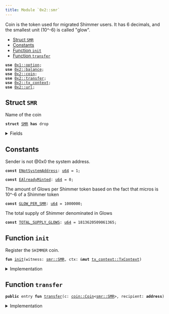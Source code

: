 ```yaml
---
title: Module `0x2::smr`
---
```


Coin<SMR> is the token used for migrated Shimmer users.
It has 6 decimals, and the smallest unit (10^-6) is called "glow".


-  [Struct `SMR`](#0x2_smr_SMR)
-  [Constants](#@Constants_0)
-  [Function `init`](#0x2_smr_init)
-  [Function `transfer`](#0x2_smr_transfer)


<pre><code><b>use</b> <a href="../move-stdlib/option.md#0x1_option">0x1::option</a>;
<b>use</b> <a href="../iota-framework/balance.md#0x2_balance">0x2::balance</a>;
<b>use</b> <a href="../iota-framework/coin.md#0x2_coin">0x2::coin</a>;
<b>use</b> <a href="../iota-framework/transfer.md#0x2_transfer">0x2::transfer</a>;
<b>use</b> <a href="../iota-framework/tx_context.md#0x2_tx_context">0x2::tx_context</a>;
<b>use</b> <a href="../iota-framework/url.md#0x2_url">0x2::url</a>;
</code></pre>



<a name="0x2_smr_SMR"></a>

## Struct `SMR`

Name of the coin


<pre><code><b>struct</b> <a href="../iota-framework/smr.md#0x2_smr_SMR">SMR</a> <b>has</b> drop
</code></pre>



<details>
<summary>Fields</summary>


<dl>
<dt>
<code>dummy_field: bool</code>
</dt>
<dd>

</dd>
</dl>


</details>

<a name="@Constants_0"></a>

## Constants


<a name="0x2_smr_ENotSystemAddress"></a>

Sender is not @0x0 the system address.


<pre><code><b>const</b> <a href="../iota-framework/smr.md#0x2_smr_ENotSystemAddress">ENotSystemAddress</a>: <a href="../move-stdlib/u64.md#0x1_u64">u64</a> = 1;
</code></pre>



<a name="0x2_smr_EAlreadyMinted"></a>



<pre><code><b>const</b> <a href="../iota-framework/smr.md#0x2_smr_EAlreadyMinted">EAlreadyMinted</a>: <a href="../move-stdlib/u64.md#0x1_u64">u64</a> = 0;
</code></pre>



<a name="0x2_smr_GLOW_PER_SMR"></a>

The amount of Glows per Shimmer token based on the fact that micros is
10^-6 of a Shimmer token


<pre><code><b>const</b> <a href="../iota-framework/smr.md#0x2_smr_GLOW_PER_SMR">GLOW_PER_SMR</a>: <a href="../move-stdlib/u64.md#0x1_u64">u64</a> = 1000000;
</code></pre>



<a name="0x2_smr_TOTAL_SUPPLY_GLOWS"></a>

The total supply of Shimmer denominated in Glows


<pre><code><b>const</b> <a href="../iota-framework/smr.md#0x2_smr_TOTAL_SUPPLY_GLOWS">TOTAL_SUPPLY_GLOWS</a>: <a href="../move-stdlib/u64.md#0x1_u64">u64</a> = 1813620509061365;
</code></pre>



<a name="0x2_smr_init"></a>

## Function `init`

Register the <code>SHIMMER</code> coin.


<pre><code><b>fun</b> <a href="../iota-framework/smr.md#0x2_smr_init">init</a>(witness: <a href="../iota-framework/smr.md#0x2_smr_SMR">smr::SMR</a>, ctx: &<b>mut</b> <a href="../iota-framework/tx_context.md#0x2_tx_context_TxContext">tx_context::TxContext</a>)
</code></pre>



<details>
<summary>Implementation</summary>


<pre><code><b>fun</b> <a href="../iota-framework/smr.md#0x2_smr_init">init</a>(witness: <a href="../iota-framework/smr.md#0x2_smr_SMR">SMR</a>, ctx: &<b>mut</b> TxContext) {
    <b>assert</b>!(ctx.sender() == @0x0, <a href="../iota-framework/smr.md#0x2_smr_ENotSystemAddress">ENotSystemAddress</a>);
    <b>assert</b>!(ctx.epoch() == 0, <a href="../iota-framework/smr.md#0x2_smr_EAlreadyMinted">EAlreadyMinted</a>);

    <b>let</b> (treasury, metadata) = <a href="../iota-framework/coin.md#0x2_coin_create_currency">coin::create_currency</a>(
            witness,
            6,
            b"Shimmer",
            b"<a href="../iota-framework/smr.md#0x2_smr_SMR">SMR</a>",
            b"The original Shimmer (<a href="../iota-framework/smr.md#0x2_smr_SMR">SMR</a>) token <b>as</b> inherited from the Shimmer Network.",
            <a href="../move-stdlib/option.md#0x1_option_some">option::some</a>(<a href="../iota-framework/url.md#0x2_url_new_unsafe_from_bytes">url::new_unsafe_from_bytes</a>(b"https://<a href="../iota-framework/iota.md#0x2_iota">iota</a>.org/<a href="../iota-framework/smr.md#0x2_smr">smr</a>-logo.png")),
            ctx
        );
    <a href="../iota-framework/transfer.md#0x2_transfer_public_freeze_object">transfer::public_freeze_object</a>(metadata);
    <b>let</b> supply = treasury.treasury_into_supply();
    supply.destroy_supply();
}
</code></pre>



</details>

<a name="0x2_smr_transfer"></a>

## Function `transfer`



<pre><code><b>public</b> entry <b>fun</b> <a href="../iota-framework/transfer.md#0x2_transfer">transfer</a>(c: <a href="../iota-framework/coin.md#0x2_coin_Coin">coin::Coin</a>&lt;<a href="../iota-framework/smr.md#0x2_smr_SMR">smr::SMR</a>&gt;, recipient: <b>address</b>)
</code></pre>



<details>
<summary>Implementation</summary>


<pre><code><b>public</b> entry <b>fun</b> <a href="../iota-framework/transfer.md#0x2_transfer">transfer</a>(c: <a href="../iota-framework/coin.md#0x2_coin_Coin">coin::Coin</a>&lt;<a href="../iota-framework/smr.md#0x2_smr_SMR">SMR</a>&gt;, recipient: <b>address</b>) {
    <a href="../iota-framework/transfer.md#0x2_transfer_public_transfer">transfer::public_transfer</a>(c, recipient)
}
</code></pre>



</details>
